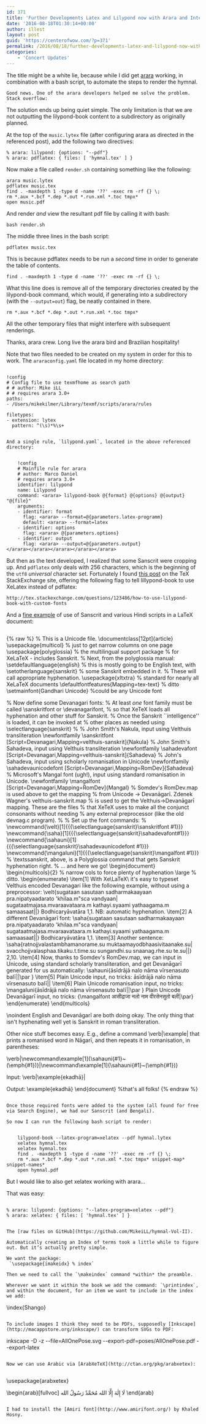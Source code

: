 ```yaml
---
id: 371
title: 'Further Developments Latex and Lilypond now with Arara and International Unicode Text via XeLatex'
date: '2016-08-18T01:30:14+00:00'
author: illest
layout: post
guid: 'https://centerofwow.com/?p=371'
permalink: /2016/08/18/further-developments-latex-and-lilypond-now-with-arara-and-international-unicode-text-via-xelatex/
categories:
    - 'Concert Updates'
---
```


The title might be a white lie, because while I did get [arara](https://github.com/cereda/arara) working, in combination with a bash script, to automate the steps to render the hymnal.

`Good news. One of the arara developers helped me solve the problem. Stack overflow:`

The solution ends up being quiet simple. The only limitation is that we are not outputting the lilypond-book content to a subdirectory as originally planned.

At the top of the `music.lytex` file (after configuring arara as directed in the referenced post), add the following two directives:

```
% arara: lilypond: {options: "--pdf"}
% arara: pdflatex: { files: [ 'hymnal.tex' ] }

```

Now make a file called `render.sh` containing something like the following:

```
arara music.lytex
pdflatex music.tex
find . -maxdepth 1 -type d -name '??' -exec rm -rf {} \;
rm *.aux *.bcf *.dep *.out *.run.xml *.toc tmpx*
open music.pdf

```

And render *and* view the resultant pdf file by calling it with bash:

```
bash render.sh

```

The middle three lines in the bash script:

```
pdflatex music.tex

```

This is because pdflatex needs to be run a *second* time in order to generate the table of contents.

```
find . -maxdepth 1 -type d -name '??' -exec rm -rf {} \;

```

What this line does is remove all of the temporary directories created by the lilypond-book command, which would, if generating into a subdirectory (with the `--output=out`) flag, be neatly contained in there.

```
rm *.aux *.bcf *.dep *.out *.run.xml *.toc tmpx*

```

All the other temporary files that might interfere with subsequent renderings.

Thanks, arara crew. Long live the arara bird and Brazilian hospitality!

Note that two files needed to be created on my system in order for this to work. The `araraconfig.yaml` file located in my home directory:

```

```

    !config
    # Config file to use texmfhome as search path
    # # author: Mike iLL
    # # requires arara 3.0+
    paths:
    - /Users/mikekilmer/Library/texmf/scripts/arara/rules

    filetypes:
    - extension: lytex
      pattern: ^(\s)*%\s+
```

And a single rule, `lilypond.yaml`, located in the above referenced directory:

```

```

    !config
    # Mainfile rule for arara
    # author: Marco Daniel
    # requires arara 3.0+
    identifier: lilypond
    name: Lilypond
    command: <arara> lilypond-book @{format} @{options} @{output} "@{file}"
    arguments:
    - identifier: format
      flag: <arara> --format=@{parameters.latex-programm}
      default: <arara> --format=latex
    - identifier: options
      flag: <arara> @{parameters.options}
    - identifier: output
      flag: <arara> --output=@{parameters.output}
</arara></arara></arara></arara></arara>
```

But then as the text developed, I realized that some Sanscrit were cropping up. And `pdflatex` only deals with 256 characters, which is the beginning of the `utf8` *universal* character set. Fortunately I found [this post](http://tex.stackexchange.com/questions/123486/how-to-use-lilypond-book-with-custom-fonts) on the TeX StackExchange site, offering the following flag to tell lillypond-book to use XeLatex instead of pdflatex:

```
http://tex.stackexchange.com/questions/123486/how-to-use-lilypond-book-with-custom-fonts

```

And a [fine example](http://cikitsa.blogspot.com/2010/07/xelatex-for-sanskrit.html) of use of Sanscrit and various Hindi scripts in a LaTeX document:

```

```
{% raw %}
% This is a Unicode file.
\documentclass[12pt]{article}
\usepackage{multicol} % just to get narrow columns on one page
\usepackage{polyglossia} % the multilingual support package
% for XeLaTeX - includes Sanskrit.
% Next, from the polyglossia manual:
\setdefaultlanguage{english} % this is mostly going to be English text, with
\setotherlanguage{sanskrit} % some Sanskrit embedded in it.
% These will call appropriate hyphenation.
\usepackage{xltxtra} % standard for nearly all XeLaTeX documents
\defaultfontfeatures{Mapping=tex-text} % ditto
\setmainfont{Gandhari Unicode} %could be any Unicode font

% Now define some Devanagari fonts:
% At least *one* font family must be called \sanskritfont or \devanagarifont,
% so that XeTeX loads all hyphenation and other stuff for Sanskrit.
% Once the Sanskrit ``intelligence'' is loaded, it can be invoked at
% other places as needed using \selectlanguage{sanskrit}
%
% John Smith's Nakula, input using Velthuis transliteration
\newfontfamily
\sanskritfont [Script=Devanagari,Mapping=velthuis-sanskrit]{Nakula}
% John Smith's Sahadeva, input using Velthuis transliteration
\newfontfamily
\sahadevafont [Script=Devanagari,Mapping=velthuis-sanskrit]{Sahadeva}
% John's Sahadeva, input using scholarly romanisation in Unicode
\newfontfamily
\sahadevaunicodefont [Script=Devanagari,Mapping=RomDev]{Sahadeva}
% Microsoft's Mangal font (ugh!), input using standard romanisation in Unicode.
\newfontfamily
\mangalfont [Script=Devanagari,Mapping=RomDev]{Mangal}
% Somdev's RomDev.map is used above to get the mapping
% from Unicode -> Devanāgarī. Zdenek Wagner's velthuis-sanskrit.map
% is used to get the Velthuis->Devanāgarī mapping. These are the files
% that XeTeX uses to make all the conjunct consonants without needing
% any external preprocessor (like the old devnag.c program).
% % Set up the font commands:
%
\newcommand{\velt}[1]{{{\selectlanguage{sanskrit}\sanskritfont #1}}}
\newcommand{\saha}[1]{{{\selectlanguage{sanskrit}\sahadevafont#1}}}
\newcommand{\sahauni}[1]{{{\selectlanguage{sanskrit}\sahadevaunicodefont #1}}}
\newcommand{\mangaluni}[1]{{{\selectlanguage{sanskrit}\mangalfont #1}}}
% \textssanskrit, above, is a Polyglossia command that gets Sanskrit hyphenation right.
% ... and here we go!
\begin{document}
\begin{multicols}{2} % narrow cols to force plenty of hyphenation
\large % ditto.
\begin{enumerate}
\item[1]
With Xe\LaTeX\ it's easy to typeset Velthuis encoded Devanagari like the following example, without using a preprocessor:
\velt{sugataan sasutaan sadharmakaayaan pra.nipatyaadarato 'khilaa.m"sca vandyaan|
sugataatmajasa.mvaraavataara.m kathayi.syaami yathaagama.m samaasaat||} Bodhicaryāvatāra 1,1.
NB: automatic hyphenation.
\item[2]
A different Devanāgarī font:
\saha{sugataan sasutaan sadharmakaayaan pra.nipatyaadarato 'khilaa.m"sca vandyaan|
sugataatmajasa.mvaraavataara.m kathayi.syaami yathaagama.m samaasaat||} Bodhicaryāvatāra 1,1.
\item[3]
Another sentence: \saha{ratnojjvalastambhamanorame.su muktaamayodbhaasivitaanake.su|
svacchojjvalasphaa.tikaku.t.time.su sungandhi.su snaanag.rhe.su te.su||} 2,10.
\item[4]
Now, thanks to Somdev's RomDev.map, we can input in Unicode, using standard scholarly transliteration, and get Devanāgarī generated for us automatically:
\sahauni{āsīdrājā nalo nāma vīrsenasuto balī||\par }
\item[5]
Plain Unicode input, no tricks:
āsīdrājā nalo nāma vīrsenasuto balī||
\item[6]
Plain Unicode romanisation input, no tricks:
\mangaluni{āsīdrājā nalo nāma vīrsenasuto balī||\par }
Plain Unicode Devanāgarī input, no tricks:
{\mangalfont आसीद्राजा नलो नाम वीरसेनसुतो बली|\par}
\end{enumerate}
\end{multicols}

\noindent
English and Devanāgarī are both doing okay. The only thing that isn't hyphenating well yet is Sanskrit in roman transliteration.

Other nice stuff becomes easy. E.g., define a command \verb|\example| that prints a romanised word in Nāgarī, and then repeats it in romanisation, in parentheses:

\verb|\newcommand\example[1]{\sahauni{#1}~(\emph{#1})}|\newcommand\example[1]{\sahauni{#1}~(\emph{#1})}

Input: \verb|\example{ekadhā}|

Output: \example{ekadhā}
\end{document}
%that's all folks!
{% endraw %}
```

Once those required fonts were added to the system (all found for free via Search Engine), we had our Sanscrit (and Bengali).

So now I can run the following bash script to render:

```

```

    lilypond-book --latex-program=xelatex --pdf hymnal.lytex
    xelatex hymnal.tex
    xelatex hymnal.tex
    find . -maxdepth 1 -type d -name '??' -exec rm -rf {} \;
    rm *.aux *.bcf *.dep *.out *.run.xml *.toc tmpx* snippet-map* snippet-names*
    open hymnal.pdf
```

But I would like to also get xelatex working with arara…

That was easy:

```

```
    % arara: lilypond: {options: "--latex-program=xelatex --pdf"}
    % arara: xelatex: { files: [ 'hymnal.tex' ] }
```

The [raw files on GitHub](https://github.com/MikeiLL/hymnal-Vol-II).

Automatically creating an Index of terms took a little while to figure out. But it’s actually pretty simple.

We want the package:
 `\usepackage{imakeidx} % index`

Then we need to call the `\makeindex` command *within* the preamble.

Wherever we want it within the book we add the command: `\printindex`, and within the document, for an item we want to include in the index we add:

```
\index{Shango}

```

To include images I think they need to be PDFs, supposedly [Inkscape](http://macappstore.org/inkscape/) can transform SVGs to PDF:

```
inkscape -D -z --file=AllOnePose.svg --export-pdf=poses/AllOnePose.pdf --export-latex

```

Now we can use Arabic via [ArabXeTeX](http://ctan.org/pkg/arabxetex):


```

\usepackage{arabxetex}

\begin{arab}[fullvoc]
لَا إِلٰهَ إِلَّا الله مُحَمَّدٌ رَسُولُ الله
\end{arab}
```

I had to install the [Amiri font](http://www.amirifont.org/) by Khaled Hosny.
